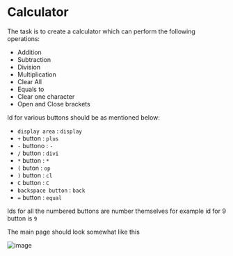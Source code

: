 # Calculator

The task is to create a calculator which can perform the following operations:

- Addition
- Subtraction
- Division
- Multiplication
- Clear All
- Equals to
- Clear one character
- Open and Close brackets

Id for various buttons should be as mentioned below:

- `display area` : `display`
- `+` button : `plus`
- `-` buttono : `-`
- `/` button : `divi`
- `*` button : `*`
- `(` buton : `op`
- `)` button : `cl`
- `C` button : `C`
- `backspace button` : `back`
- `=` button : `equal`

Ids for all the numbered buttons are number themselves for example id for 9 button is `9`

The main page should look somewhat like this

![image](https://user-images.githubusercontent.com/78348500/217783954-23fc8fca-8183-4d50-920e-273a273dd861.png)
